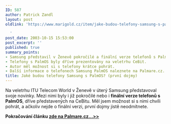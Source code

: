 ```yaml
---
ID: 587
author: Patrick Zandl
layout: post
oldlink: 'https://www.marigold.cz/item/jake-budou-telefony-samsung-s-palmos-prvni-dojmy

  '
post_date: 2003-10-15 15:53:00
post_excerpt: ''
published: true
summary_points:
- Samsung představil v Ženevě pokročilé a finální verze telefonů s PalmOS.
- Telefony s PalmOS byly dříve prezentovány na veletrhu CeBit.
- Autor měl možnost si s telefony krátce pohrát.
- Další informace o telefonech Samsung PalmOS naleznete na Palmare.cz.
title: Jaké budou telefony Samsung s PalmOS? (první dojmy)
---
```


<p>
Na veletrhu ITU Telecom World v Ženevě v úterý Samsung představoval svoje novinky. Mezi nimi byly i již pokročilé nebo i <STRONG>finální verze telefonů s PalmOS</STRONG>, dříve představených na CeBitu. Měl jsem možnost si s nimi chvíli pohrát, a ačkoliv nejde o finální verzi, první dojmy jistě neodmítnete. </p>

<p>
<STRONG>Pokračování článku </STRONG><A href="http://palmare.idnes.cz/PalmOS/PalmOS_Hardware/samsung031016.html"><STRONG>zde na Palmare.cz...&gt;&gt;</STRONG></A></p>